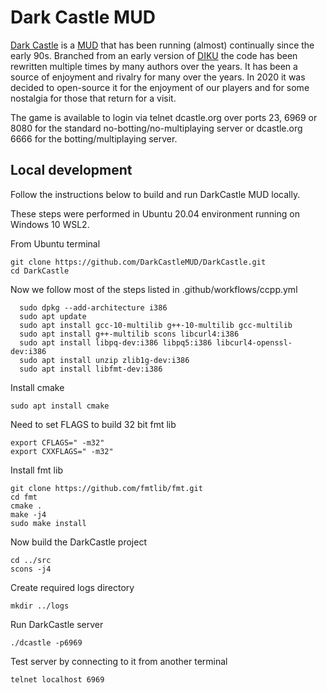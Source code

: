 # Dark Castle MUD

[Dark Castle](http://www.dcastle.org/) is a [MUD](https://en.wikipedia.org/wiki/MUD) that has been running (almost) continually since the early 90s.  Branched from an early version of [DIKU](https://en.wikipedia.org/wiki/DikuMUD) the code has been rewritten multiple times by many authors over the years.  It has been a source of enjoyment and rivalry for many over the years.  In 2020 it was decided to open-source it for the enjoyment of our players and for some nostalgia for those that return for a visit.

The game is available to login via telnet dcastle.org over ports 23, 6969 or 8080 for the standard no-botting/no-multiplaying server or dcastle.org 6666 for the botting/multiplaying server.

## Local development

Follow the instructions below to build and run DarkCastle MUD locally.

These steps were performed in Ubuntu 20.04 environment running on Windows 10 WSL2.

From Ubuntu terminal

```
git clone https://github.com/DarkCastleMUD/DarkCastle.git
cd DarkCastle
```

Now we follow most of the steps listed in .github/workflows/ccpp.yml

```
  sudo dpkg --add-architecture i386
  sudo apt update
  sudo apt install gcc-10-multilib g++-10-multilib gcc-multilib
  sudo apt install g++-multilib scons libcurl4:i386
  sudo apt install libpq-dev:i386 libpq5:i386 libcurl4-openssl-dev:i386
  sudo apt install unzip zlib1g-dev:i386
  sudo apt install libfmt-dev:i386
```

Install cmake

```
sudo apt install cmake
```

Need to set FLAGS to build 32 bit fmt lib

```
export CFLAGS=" -m32"
export CXXFLAGS=" -m32"
```

Install fmt lib

```
git clone https://github.com/fmtlib/fmt.git
cd fmt
cmake .
make -j4
sudo make install
```

Now build the DarkCastle project

```
cd ../src
scons -j4
```

Create required logs directory

```
mkdir ../logs
```

Run DarkCastle server

```
./dcastle -p6969
```

Test server by connecting to it from another terminal

```
telnet localhost 6969
```
